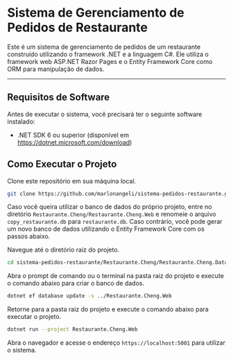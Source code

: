 # Sistema de Gerenciamento de Pedidos de Restaurante

Este é um sistema de gerenciamento de pedidos de um restaurante construído utilizando o framework .NET e a linguagem C#. Ele utiliza o framework web ASP.NET Razor Pages e o Entity Framework Core como ORM para manipulação de dados.

---

## Requisitos de Software

Antes de executar o sistema, você precisará ter o seguinte software instalado:

- .NET SDK 6 ou superior (disponível em https://dotnet.microsoft.com/download)

## Como Executar o Projeto

Clone este repositório em sua máquina local.

```bash
git clone https://github.com/marlonangeli/sistema-pedidos-restaurante.git
```

Caso você queira utilizar o banco de dados do próprio projeto, entre no diretório `Restaurante.Cheng/Restaurante.Cheng.Web` e renomeie o arquivo `copy_restaurante.db` para `restaurante.db`. Caso contrário, você pode gerar um novo banco de dados utilizando o Entity Framework Core com os passos abaixo.

Navegue até o diretório raiz do projeto.

```bash
cd sistema-pedidos-restaurante/Restaurante.Cheng/Restaurante.Cheng.Data
```

Abra o prompt de comando ou o terminal na pasta raiz do projeto e execute o comando abaixo para criar o banco de dados.

```bash
dotnet ef database update -s ../Restaurante.Cheng.Web
```

Retorne para a pasta raiz do projeto e execute o comando abaixo para executar o projeto.


```bash
dotnet run --project Restaurante.Cheng.Web
```

Abra o navegador e acesse o endereço `https://localhost:5001` para utilizar o sistema.
